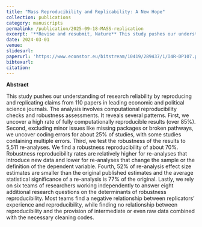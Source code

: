 ```yaml
---
title: "Mass Reproducibility and Replicability: A New Hope"
collection: publications
category: manuscripts
permalink: /publication/2025-09-18-MASS-replication
excerpt: '**Revise and resubmit, Nature** This study pushes our understanding of research reliability by reproducing and replicating claims from 110 papers in leading economic and political science journals. The analysis involves computational reproducibility checks and robustness assessments.'
date: 2024-03-01
venue: 
slidesurl: 
paperurl: 'https://www.econstor.eu/bitstream/10419/289437/1/I4R-DP107.pdf'
bibtexurl:
citation:
---
```


**Abstract**

This study pushes our understanding of research reliability by reproducing and replicating claims from 110 papers in leading economic and political science journals. The analysis involves computational reproducibility checks and robustness assessments. It reveals several patterns. First, we uncover a high rate of fully computationally reproducible results (over 85\%). Second, excluding minor issues like missing packages or broken pathways, we uncover coding errors for about 25\% of studies, with some studies containing multiple errors. Third, we test the robustness of the results to 5,511 re-analyses. We find a robustness reproducibility of about 70\%. Robustness reproducibility rates are relatively higher for re-analyses that introduce new data and lower for re-analyses that change the sample or the definition of the dependent variable. Fourth, 52\% of re-analysis effect size estimates are smaller than the original published estimates and the average statistical significance of a re-analysis is 77\% of the original. Lastly, we rely on six teams of researchers working independently to answer eight additional research questions on the determinants of robustness reproducibility. Most teams find a negative relationship between replicators’ experience and reproducibility, while finding no relationship between reproducibility and the provision of intermediate or even raw data combined with the necessary cleaning codes.
